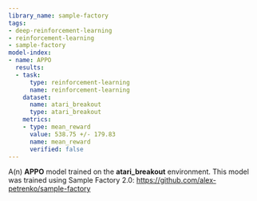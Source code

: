 ```yaml
---
library_name: sample-factory
tags:
- deep-reinforcement-learning
- reinforcement-learning
- sample-factory
model-index:
- name: APPO
  results:
  - task:
      type: reinforcement-learning
      name: reinforcement-learning
    dataset:
      name: atari_breakout
      type: atari_breakout
    metrics:
    - type: mean_reward
      value: 538.75 +/- 179.83
      name: mean_reward
      verified: false
---
```


A(n) **APPO** model trained on the **atari_breakout** environment.
This model was trained using Sample Factory 2.0: https://github.com/alex-petrenko/sample-factory
    